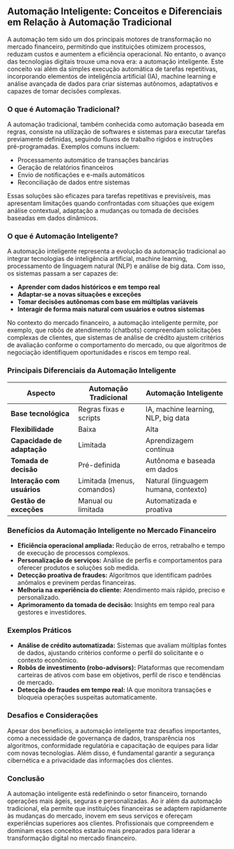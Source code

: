 ## Automação Inteligente: Conceitos e Diferenciais em Relação à Automação Tradicional

A automação tem sido um dos principais motores de transformação no mercado financeiro, permitindo que instituições otimizem processos, reduzam custos e aumentem a eficiência operacional. No entanto, o avanço das tecnologias digitais trouxe uma nova era: a automação inteligente. Este conceito vai além da simples execução automática de tarefas repetitivas, incorporando elementos de inteligência artificial (IA), machine learning e análise avançada de dados para criar sistemas autônomos, adaptativos e capazes de tomar decisões complexas.

### O que é Automação Tradicional?

A automação tradicional, também conhecida como automação baseada em regras, consiste na utilização de softwares e sistemas para executar tarefas previamente definidas, seguindo fluxos de trabalho rígidos e instruções pré-programadas. Exemplos comuns incluem:

- Processamento automático de transações bancárias
- Geração de relatórios financeiros
- Envio de notificações e e-mails automáticos
- Reconciliação de dados entre sistemas

Essas soluções são eficazes para tarefas repetitivas e previsíveis, mas apresentam limitações quando confrontadas com situações que exigem análise contextual, adaptação a mudanças ou tomada de decisões baseadas em dados dinâmicos.

### O que é Automação Inteligente?

A automação inteligente representa a evolução da automação tradicional ao integrar tecnologias de inteligência artificial, machine learning, processamento de linguagem natural (NLP) e análise de big data. Com isso, os sistemas passam a ser capazes de:

- **Aprender com dados históricos e em tempo real**
- **Adaptar-se a novas situações e exceções**
- **Tomar decisões autônomas com base em múltiplas variáveis**
- **Interagir de forma mais natural com usuários e outros sistemas**

No contexto do mercado financeiro, a automação inteligente permite, por exemplo, que robôs de atendimento (chatbots) compreendam solicitações complexas de clientes, que sistemas de análise de crédito ajustem critérios de avaliação conforme o comportamento do mercado, ou que algoritmos de negociação identifiquem oportunidades e riscos em tempo real.

### Principais Diferenciais da Automação Inteligente

| Aspecto                  | Automação Tradicional         | Automação Inteligente                |
|--------------------------|------------------------------|--------------------------------------|
| **Base tecnológica**     | Regras fixas e scripts       | IA, machine learning, NLP, big data  |
| **Flexibilidade**        | Baixa                        | Alta                                 |
| **Capacidade de adaptação** | Limitada                  | Aprendizagem contínua                |
| **Tomada de decisão**    | Pré-definida                 | Autônoma e baseada em dados          |
| **Interação com usuários** | Limitada (menus, comandos) | Natural (linguagem humana, contexto) |
| **Gestão de exceções**   | Manual ou limitada           | Automatizada e proativa              |

### Benefícios da Automação Inteligente no Mercado Financeiro

- **Eficiência operacional ampliada:** Redução de erros, retrabalho e tempo de execução de processos complexos.
- **Personalização de serviços:** Análise de perfis e comportamentos para oferecer produtos e soluções sob medida.
- **Detecção proativa de fraudes:** Algoritmos que identificam padrões anômalos e previnem perdas financeiras.
- **Melhoria na experiência do cliente:** Atendimento mais rápido, preciso e personalizado.
- **Aprimoramento da tomada de decisão:** Insights em tempo real para gestores e investidores.

### Exemplos Práticos

- **Análise de crédito automatizada:** Sistemas que avaliam múltiplas fontes de dados, ajustando critérios conforme o perfil do solicitante e o contexto econômico.
- **Robôs de investimento (robo-advisors):** Plataformas que recomendam carteiras de ativos com base em objetivos, perfil de risco e tendências de mercado.
- **Detecção de fraudes em tempo real:** IA que monitora transações e bloqueia operações suspeitas automaticamente.

### Desafios e Considerações

Apesar dos benefícios, a automação inteligente traz desafios importantes, como a necessidade de governança de dados, transparência nos algoritmos, conformidade regulatória e capacitação de equipes para lidar com novas tecnologias. Além disso, é fundamental garantir a segurança cibernética e a privacidade das informações dos clientes.

### Conclusão

A automação inteligente está redefinindo o setor financeiro, tornando operações mais ágeis, seguras e personalizadas. Ao ir além da automação tradicional, ela permite que instituições financeiras se adaptem rapidamente às mudanças do mercado, inovem em seus serviços e ofereçam experiências superiores aos clientes. Profissionais que compreendem e dominam esses conceitos estarão mais preparados para liderar a transformação digital no mercado financeiro.